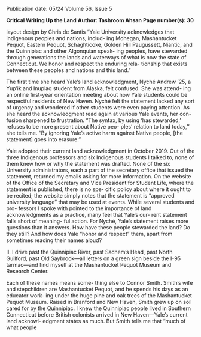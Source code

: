 Publication date: 05/24
Volume 56, Issue 5

**Critical Writing Up the Land**
**Author: Tashroom Ahsan**
**Page number(s): 30**

layout design by Chris de Santis
“Yale 
University 
acknowledges 
that 
indigenous peoples and nations, includ-
ing Mohegan, Mashantucket Pequot, 
Eastern Pequot, Schaghticoke, Golden 
Hill Paugussett, Niantic, and the 
Quinnipiac and other Algonquian speak-
ing peoples, have stewarded through 
generations the lands and waterways 
of what is now the state of Connecticut. 
We honor and respect the enduring rela-
tionship that exists between these peoples 
and nations and this land.”

The first time she heard Yale’s land 
acknowledgment, Nyché Andrew 
’25, a Yup’ik and Inupiaq student from 
Alaska, felt confused. She was attend-
ing an online first-year orientation 
meeting about how Yale students could 
be respectful residents of New Haven. 
Nyché felt the statement lacked any 
sort of urgency and wondered if other 
students were even paying attention. 
As she heard the acknowledgment read 
again at various Yale events, her con-
fusion sharpened to frustration. “The 
syntax, by using ‘has stewarded,’ refuses 
to be more present about Native peo-
ples’ relation to land today,’’ she tells me. 
“By ignoring Yale’s active harm against 
Native people, [the statement] goes 
into erasure.”

Yale adopted their current land 
acknowledgment in October 2019. Out 
of the three Indigenous professors and 
six Indigenous students I talked to, 
none of them knew how or why the 
statement was drafted. None of the six 
University administrators, each a part 
of the secretary office that issued the 
statement, returned my emails asking 
for more information. On the website 
of the Office of the Secretary and Vice 
President for Student Life, where the 
statement is published, there is no spe-
cific policy about where it ought to be 
recited; the website simply notes that 
the statement is “approved university 
language” that may be used at events. 
While several students and pro-
fessors I spoke with pointed to the 
importance of land acknowledgments 
as a practice, many feel that Yale’s cur-
rent statement falls short of meaning-
ful action. For Nyché, Yale’s statement 
raises more questions than it answers. 
How have these people stewarded the 
land? Do they still? And how does Yale 
“honor and respect” them, apart from 
sometimes reading their names aloud? 

II. 
I drive past the Quinnipiac River, 
past Sachem’s Head, past North 
Guilford, 
past Old 
Saybrook—all 
letters on a green sign beside the 
I-95 tarmac—and find myself at the 
Mashantucket Pequot Museum and 
Research Center. 

Each of these names means some-
thing else to Connor Smith.
Smith’s wife and stepchildren 
are Mashantucket Pequot, and he 
spends his days as an educator work-
ing under the huge pine and oak trees 
of the Mashantucket Pequot Museum. 
Raised in Branford and New Haven, 
Smith grew up on soil cared for by the 
Quinnipiac. I knew the Quinnipiac 
people lived in Southern Connecticut 
before British colonists arrived in New 
Haven—Yale’s current land acknowl-
edgment states as much. But Smith 
tells me that “much of what people